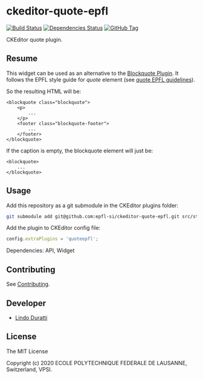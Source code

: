 ckeditor-quote-epfl
===================

[![Build Status][travis-image]][travis-url]
[![Dependencies Status][daviddm-image]][daviddm-url]
[![GitHub Tag][tag-image]][tag-url]

CKEditor quote plugin.

Resume
------

This widget can be used as an alternative to the [Blockquote Plugin](https://ckeditor.com/cke4/addon/blockquote). It follows the EPFL style guide for *quote* element (see [quote EPFL guidelines](https://epfl-si.github.io/elements/#/molecules/quote)). 

So the resulting HTML will be:

    <blockquote class="blockquote">
        <p>
            ...
        </p>
        <footer class="blockquote-footer">
            ...
        </footer>
    </blockquote>

If the caption is empty, the blockquote element will just be:

    <blockquote>
        ...
    </blockquote>

Usage
-----

Add this repository as a git submodule in the CKEditor plugins folder:

```bash
git submodule add git@github.com:epfl-si/ckeditor-quote-epfl.git src/static/ckeditor/ckeditor/plugins/quoteepfl
```

Add the plugin to CKEditor config file:

```js
config.extraPlugins = 'quoteepfl';
```

Dependencies: API, Widget

Contributing
------------

See [Contributing](CONTRIBUTING.md).

Developer
---------

* [Lindo Duratti](https://github.com/dragonleman)

License
-------

The MIT License

Copyright (c) 2020 ECOLE POLYTECHNIQUE FEDERALE DE LAUSANNE, Switzerland, VPSI.

[travis-image]: https://travis-ci.org/epfl-si/ckeditor-quote-epfl.svg?branch=master
[travis-url]: https://travis-ci.org/epfl-si/ckeditor-quote-epfl
[daviddm-image]: https://david-dm.org/epfl-si/ckeditor-quote-epfl/status.svg
[daviddm-url]: https://david-dm.org/epfl-si/ckeditor-quote-epfl
[tag-image]: https://img.shields.io/github/tag/epfl-si/ckeditor-quote-epfl.svg
[tag-url]: https://github.com/epfl-si/ckeditor-quote-epfl/tags
